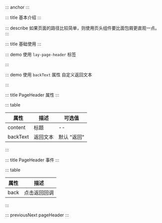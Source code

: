 ::: anchor
:::

::: title 基本介绍
:::

::: describe 如果页面的路径比较简单，则使用页头组件要比面包屑更直观一点。
:::

::: title 基础使用
:::

::: demo 使用 `lay-page-header` 标签

<template>
  <lay-page-header content="详情页面" @back="handleBack"></lay-page-header>
</template>

<script setup>
const handleBack=()=>{
  alert('点击返回回调')
}
</script>

:::

::: demo 使用 `backText` 属性  自定义返回文本

<template>
  <lay-page-header content="详情页面" backText="back" @back="handleBack"></lay-page-header>
</template>

<script setup>
const handleBack=()=>{
  alert('点击返回回调')
}
</script>

:::


::: title PageHeader 属性
:::

::: table

| 属性   | 描述 | 可选值         |
| ------ | ---- | -------------- |
| content| 标题 | --             |
| backText| 返回文本 | 默认 "返回"            |

:::

::: title PageHeader 事件
:::

::: table

| 属性   | 描述 |
| ------ | ---- | 
| back| 点击返回回调 |

:::

::: previousNext pageHeader
:::
